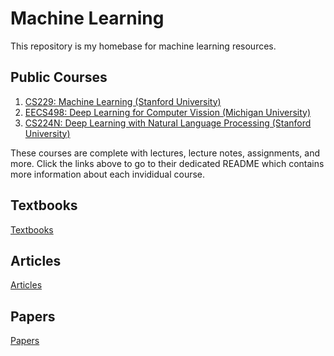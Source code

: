 # Machine Learning
This repository is my homebase for machine learning resources. 

## Public Courses
1. [CS229: Machine Learning (Stanford University)](https://github.com/bensmidt/machine-learning/tree/main/cs229)
1. [EECS498: Deep Learning for Computer Vission (Michigan University)](https://github.com/bensmidt/machine-learning/tree/main/eecs498)
1. [CS224N: Deep Learning with Natural Language Processing (Stanford University)](https://github.com/bensmidt/machine-learning/tree/main/cs224n)

These courses are complete with lectures, lecture notes, assignments, and more. Click the links above
to go to their dedicated README which contains more information about each invididual course.

## Textbooks
[Textbooks](https://github.com/bensmidt/machine-learning/tree/main/textbooks.md)

## Articles
[Articles](https://github.com/bensmidt/machine-learning/tree/main/articles.md)

## Papers
[Papers](https://github.com/bensmidt/machine-learning/tree/main/papers.md)